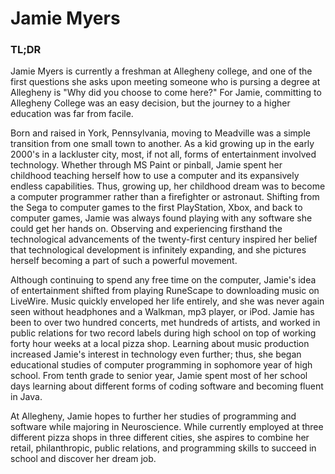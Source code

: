 # Jamie Myers
### TL;DR

Jamie Myers is currently a freshman at Allegheny college, and one of the first questions she asks upon meeting someone who is pursing a degree at Allegheny is "Why did you choose to come here?" For Jamie, committing to Allegheny College was an easy decision, but the journey to a higher education was far from facile.

Born and raised in York, Pennsylvania, moving to Meadville was a simple transition from one small town to another. As a kid growing up in the early 2000's in a lackluster city, most, if not all, forms of entertainment involved technology. Whether through MS Paint or pinball, Jamie spent her childhood teaching herself how to use a computer and its expansively endless capabilities. Thus, growing up, her childhood dream was to become a computer programmer rather than a firefighter or astronaut. Shifting from the Sega to computer games to the first PlayStation, Xbox, and back to computer games, Jamie was always found playing with any software she could get her hands on. Observing and experiencing firsthand the technological advancements of the twenty-first century inspired her belief that technological development is infinitely expanding, and she pictures herself becoming a part of such a powerful movement.

Although continuing to spend any free time on the computer, Jamie's idea of entertainment shifted from playing RuneScape to downloading music on LiveWire. Music quickly enveloped her life entirely, and she was never again seen without headphones and a Walkman, mp3 player, or iPod. Jamie has been to over two hundred concerts, met hundreds of artists, and worked in public relations for two record labels during high school on top of working forty hour weeks at a local pizza shop. Learning about music production increased Jamie's interest in technology even further; thus, she began educational studies of computer programming in sophomore year of high school. From tenth grade to senior year, Jamie spent most of her school days learning about different forms of coding software and becoming fluent in Java.

At Allegheny, Jamie hopes to further her studies of programming and software while majoring in Neuroscience. While currently employed at three different pizza shops in three different cities, she aspires to combine her retail, philanthropic, public relations, and programming skills to succeed in school and discover her dream job.
